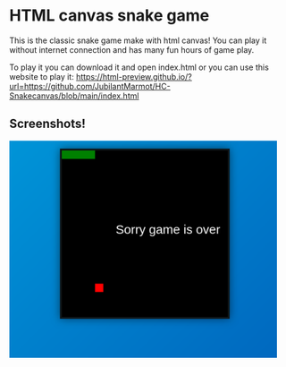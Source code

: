 # HTML canvas snake game

This is the classic snake game make with html canvas! You can play it without internet connection and has many fun hours of game play.

To play it you can download it and open index.html or you can use this website to play it: https://html-preview.github.io/?url=https://github.com/JubilantMarmot/HC-Snakecanvas/blob/main/index.html


## Screenshots!

![](./1.png)

